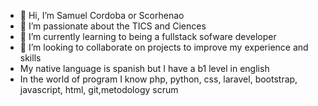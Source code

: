 - 👋 Hi, I’m  Samuel Cordoba or Scorhenao
- 👀 I’m passionate about the TICS and Ciences
- 🌱 I’m currently learning to being a fullstack sofware developer
- 💞️ I’m looking to collaborate on projects to improve my experience and skills
- My native language is spanish but I have a b1 level in english
- In the world of program I know php, python, css, laravel, bootstrap, javascript, html, git,metodology scrum

